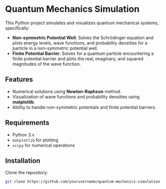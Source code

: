 # Quantum Mechanics Simulation

This Python project simulates and visualizes quantum mechanical systems, specifically:

- **Non-symmetric Potential Well**: Solves the Schrödinger equation and plots energy levels, wave functions, and probability densities for a particle in a non-symmetric potential well.
- **Finite Potential Barrier**: Solves for a quantum particle encountering a finite potential barrier and plots the real, imaginary, and squared magnitudes of the wave function.

## Features

- Numerical solutions using **Newton-Raphson** method.
- Visualization of wave functions and probability densities using **matplotlib**.
- Ability to handle non-symmetric potentials and finite potential barriers.

## Requirements

- Python 3.x
- `matplotlib` for plotting
- `scipy` for numerical operations

## Installation

Clone the repository:

```bash
git clone https://github.com/yourusername/quantum-mechanics-simulation.git
